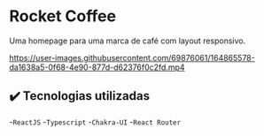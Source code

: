 # Rocket Coffee

Uma homepage para uma marca de café com layout responsivo.

https://user-images.githubusercontent.com/69876061/164865578-da1638a5-0f68-4e90-877d-d62376f0c2fd.mp4

## ✔️ Tecnologias utilizadas

-``ReactJS``
-``Typescript``
-``Chakra-UI``
-``React Router``
